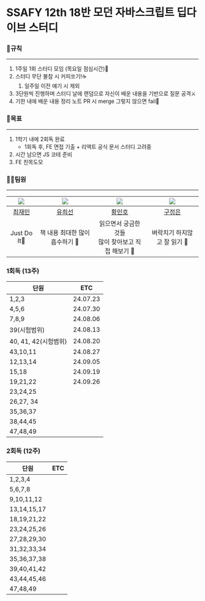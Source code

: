 # SSAFY 12th 18반 모던 자바스크립트 딥다이브 스터디

### 🤙규칙
---
1. 1주일 1회 스터디 모임 (목요일 점심시간)🙌
2. 스터디 무단 불참 시 커피쏘기!☕
	1. 일주일 이전 얘기 시 제외
3. 3단원씩 진행하며 스터디 날에 랜덤으로 자신이 배운 내용을 기반으로 질문 공격⚔
4. 기한 내에 배운 내용 정리 노트 PR 시 merge 그렇지 않으면 fail📄

### 🎯목표
---
1. 1학기 내에 2회독 완료
	- 1회독 후, FE 면접 기출 + 리액트 공식 문서 스터디 고려중
2. 시간 남으면 JS 코테 준비
3. FE 친목도모

### 🙍‍♂️팀원
---
|   ![](https://github.com/jaesimin0903.png?size=100)    | ![](https://github.com/hsgh085.png?size=100)  | ![](https://github.com/hellosonic-r.png?size=100) | ![](https://github.com/JEmilyKoo.png?size=100) |
|:------------------------------------------------:|:--------------------------------------------:|:---------------------------------------------:|:--------------------------------------------:|
|         [최재민](https://github.com/jaesimin0903)         |       [유희선](https://github.com/hsgh085)       |      [황민호](https://github.com/hellosonic-r)       |      [구정은](https://github.com/JEmilyKoo)       |
| Just Do It💯                |             책 내용 최대한 많이 흡수하기 🤔              |      읽으면서 궁금한 것들<br />많이 찾아보고 직접 해보기 🧐       |              벼락치기 하지않고 잘 읽기 📖               |

### 1회독 (13주)

| 단원       | ETC |
| -------- | --- |
| 1,2,3    |   24.07.23  |
| 4,5,6    |  24.07.30 |
| 7,8,9    |   24.08.06  |
| 39(시험범위)|24.08.13 |
| 40, 41, 42(시험범위)| 24.08.20|
| 43,10,11 |  24.08.27   |
| 12,13,14 |  24.09.05   |
| 15,18 | 24.09.19    |
| 19,21,22 |   24.09.26  |
| 23,24,25 |     |
| 26,27, 34 |     |
| 35,36,37 |     |
| 38,44,45 |     |
|47,48,49| |

### 2회독 (12주)

| 단원          | ETC |
| ----------- | --- |
| 1,2,3,4     |     |
| 5,6,7,8     |     |
| 9,10,11,12  |     |
| 13,14,15,17 |     |
| 18,19,21,22 |     |
| 23,24,25,26 |     |
| 27,28,29,30 |     |
| 31,32,33,34 |     |
| 35,36,37,38 |     |
| 39,40,41,42 |     |
| 43,44,45,46 |     |
| 47,48,49    |     |
